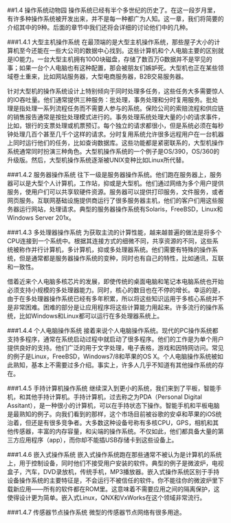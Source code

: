 ##1.4 操作系统动物园
操作系统已经有半个多世纪的历史了。在这一段岁月里，有许多种操作系统被开发出来，并不是每一种都广为人知。这一章，我们将简要的介绍其中的9种。后面的章节中我们还将会详细的讨论他们中的几种。

###1.4.1 大型主机操作系统
在最顶端的是大型主机操作系统，那些屋子大小的计算机至今还能在一些大公司的数据中心找到。这些计算机和个人电脑主要的区别就是IO能力。一台大型主机拥有1000块磁盘，存储了数百万G数据并不是罕见的事；如果一台个人电脑也有这种配置，那会被朋友们嫉妒死。大型机也正在某些领域卷土重来，比如网站服务器，大型电商服务器，B2B交易服务器。

针对大型机的操作系统设计上特别倾向于同时处理多任务，这些任务大多需要惊人的IO吞吐量。他们通常提供三种服务：批处理，事务处理和分时复用服务。批处理是指处理一系列流程任务而不需要人参与的系统。保险公司的索赔流程和供应链的销售报告通常是按批处理模式进行的。事务处理系统处理大量的小的请求事件，比如，银行的支票处理或机票预订。每个独立的请求都很小，但是系统必须在每秒钟处理几百个甚至几千个这样的请求。分时复用系统允许很多远程用户在一台机器上同时运行他们的任务，比如查询数据库。这些功能都是紧密联系的，大型机操作系统通常同时扮演三种角色。大型机操作系统的一个例子是OS/390，OS/360的升级版。然后，大型机操作系统逐渐被UNIX变种比如Linux所代替。

###1.4.2 服务器操作系统
往下一级是服务器操作系统。他们跑在服务器上，服务器可以是大型个人计算机，工作站，抑或是大型机。他们通过网络为多个用户提供服务，使用户们可以共享软硬件资源。服务器可以提供打印服务，文件服务，或者网页服务。互联网基础设施提供商运行了很多服务器主机，他们的客户们用这些服务器运行网站，处理请求。典型的服务器操作系统有Solaris，FreeBSD，Linux和Windows Server 201x。

###1.4.3 多处理器操作系统
为获取主流的计算性能，越来越普遍的做法是将多个CPU连接到一个系统中。根据其连接方式的细微不同，共享资源的不同，这些系统被称作并行计算机，多计算机，抑或多处理器系统。他们需要有特殊的操作系统，但是通常都是服务器操作系统的变种，同时也有自己的特性，比如通讯，互联和一致性。

借着近来个人电脑多核芯片的发展，即使传统的桌面电脑和笔记本电脑系统也开始必须支持小规模的多处理器能力。同时，核心的数目也在不停的增长。幸运的是，由于在多处理器操作系统已经有多年积累，所以将这些知识运用于多核心系统并不是非常困难。困难的部分是让应用程序将这些计算能力用起来。许多流行的操作系统，比如Windows和Linux都可以运行在多处理器系统上。

###1.4.4 个人电脑操作系统
接着来说个人电脑操作系统。现代的PC操作系统都支持多程序，通常在系统启动过程中就启动了很多程序。他们的工作是为单个用户提供良好的支持。他们广泛的用于文字处理，电子表格，游戏和因特网访问。常见的例子是Linux，FreeBSD，Windows7/8和苹果的OS X。个人电脑操作系统被如此熟知，基本上不需要过多介绍。事实上，许多人几乎不知道有其他操作系统的存在。

###1.4.5 手持计算机操作系统
继续深入到更小的系统，我们来到了平板，智能手机，和其他手持计算机。手持计算机，过去称之为PDA（Personal Digital Assitant），是一种很小的计算机，可以在手持状态下操作。智能手机和平板电脑是最熟知的例子。向我们看到的那样，这个市场目前被谷歌的安卓和苹果的iOS统治着，但还是有很多竞争者。大多数这种设备号称有多核CPU，GPS，相机和其他传感器，丰富的内存容量，和尖端的操作系统。不仅如此，他们都具备大量的第三方应用程序（app），而你却不能插USB存储卡到这些设备上。

###1.4.6 嵌入式操作系统
嵌入式操作系统跑在那些通常不被认为是计算机的系统上，用于控制设备，同时他们不接受用户安装的软件。典型的例子是微波炉，电视盒子，汽车，DVD录放机，传统手机，MP3播放器。嵌入式操作系统区别于手持设备操作系统的主要特征是，不会运行不被信任的软件。你不能往你的微波炉里下载新应用——所有的软件都在ROM里。这意味着不需要应用之间的隔离保护，这使得设计更为简单。嵌入式Linux，QNX和VxWorks在这个领域非常流行。

###1.4.7 传感器节点操作系统
微型的传感器节点网络有很多用途。
